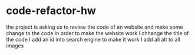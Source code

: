 # code-refactor-hw
the project is asking us to review the code of an website and make some change to the code in order to make the website work
I chhange the title of the code
I add an id into search engine to make it work
I add all alt to all images
